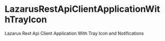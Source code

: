 # LazarusRestApiClientApplicationWithTrayIcon
Lazarus Rest Api Client Application With Tray Icon and Notifications
